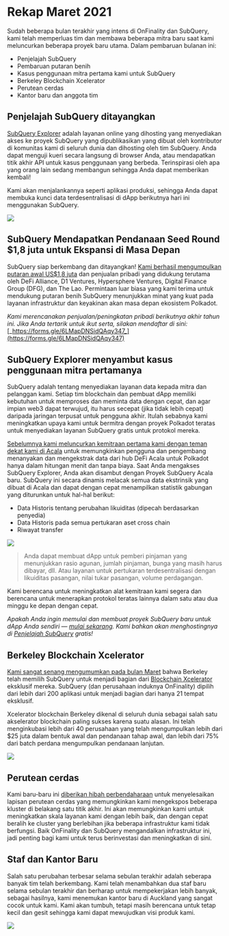 # Rekap Maret 2021

Sudah beberapa bulan terakhir yang intens di OnFinality dan SubQuery, kami telah memperluas tim dan membawa beberapa mitra baru saat kami meluncurkan beberapa proyek baru utama. Dalam pembaruan bulanan ini:

-   Penjelajah SubQuery
-   Pembaruan putaran benih
-   Kasus penggunaan mitra pertama kami untuk SubQuery
-   Berkeley Blockchain Xcelerator
-   Perutean cerdas
-   Kantor baru dan anggota tim

## Penjelajah SubQuery ditayangkan

[SubQuery Explorer](https://explorer.subquery.network/) adalah layanan online yang dihosting yang menyediakan akses ke proyek SubQuery yang dipublikasikan yang dibuat oleh kontributor di komunitas kami di seluruh dunia dan dihosting oleh tim SubQuery. Anda dapat menguji kueri secara langsung di browser Anda, atau mendapatkan titik akhir API untuk kasus penggunaan yang berbeda. Terinspirasi oleh apa yang orang lain sedang membangun sehingga Anda dapat memberikan kembali!

Kami akan menjalankannya seperti aplikasi produksi, sehingga Anda dapat membuka kunci data terdesentralisasi di dApp berikutnya hari ini menggunakan SubQuery.


![](https://miro.medium.com/max/1400/1*GE-Y6XKNOkj_MKY4ZuM5oQ.png)

## **SubQuery Mendapatkan Pendanaan Seed Round $1,8 juta untuk Ekspansi di Masa Depan**

SubQuery siap berkembang dan ditayangkan! [Kami berhasil mengumpulkan putaran awal US$1,8 juta](https://subquery.medium.com/subquery-raises-1-8m-seed-round-for-future-expansion-3348c1f2a931) dan penjualan pribadi yang didukung terutama oleh DeFi Alliance, D1 Ventures, Hypersphere Ventures, Digital Finance Group (DFG), dan The Lao. Permintaan luar biasa yang kami terima untuk mendukung putaran benih SubQuery menunjukkan minat yang kuat pada layanan infrastruktur dan keyakinan akan masa depan ekosistem Polkadot.

_Kami merencanakan penjualan/peningkatan pribadi berikutnya akhir tahun ini. Jika Anda tertarik untuk ikut serta, silakan mendaftar di sini:_ [_https://forms.gle/6LMapDNSidQAqy347_](https://forms.gle/6LMapDNSidQAqy347)

## **SubQuery Explorer menyambut kasus penggunaan mitra pertamanya**

SubQuery adalah tentang menyediakan layanan data kepada mitra dan pelanggan kami. Setiap tim blockchain dan pembuat dApp memiliki kebutuhan untuk memproses dan meminta data dengan cepat, dan agar impian web3 dapat terwujud, itu harus secepat (jika tidak lebih cepat) daripada jaringan terpusat untuk pengguna akhir. Itulah sebabnya kami meningkatkan upaya kami untuk bermitra dengan proyek Polkadot teratas untuk menyediakan layanan SubQuery gratis untuk protokol mereka.

[Sebelumnya kami meluncurkan kemitraan pertama kami dengan teman dekat kami di Acala](https://subquery.medium.com/subquery-integrates-acala-to-aggregate-and-serve-defi-data-to-polkadot-and-kusama-builders-fc9af6a7aae1) untuk memungkinkan pengguna dan pengembang menanyakan dan mengekstrak data dari hub DeFi Acala untuk Polkadot hanya dalam hitungan menit dan tanpa biaya. Saat Anda mengakses SubQuery Explorer, Anda akan disambut dengan Proyek SubQuery Acala baru. SubQuery ini secara dinamis melacak semua data ekstrinsik yang dibuat di Acala dan dapat dengan cepat menampilkan statistik gabungan yang diturunkan untuk hal-hal berikut:

-   Data Historis tentang perubahan likuiditas (dipecah berdasarkan penyedia)
-   Data Historis pada semua pertukaran aset cross chain
-   Riwayat transfer

![](https://miro.medium.com/max/1400/0*LOig1jNfPTuVk73D)

> Anda dapat membuat dApp untuk pemberi pinjaman yang menunjukkan rasio agunan, jumlah pinjaman, bunga yang masih harus dibayar, dll. Atau layanan untuk pertukaran terdesentralisasi dengan likuiditas pasangan, nilai tukar pasangan, volume perdagangan.

Kami berencana untuk meningkatkan alat kemitraan kami segera dan berencana untuk menerapkan protokol teratas lainnya dalam satu atau dua minggu ke depan dengan cepat.

_Apakah Anda ingin memulai dan membuat proyek SubQuery baru untuk dApp Anda sendiri —_ [_mulai sekarang_](https://doc.subquery.network/quickstart.html)_. Kami bahkan akan menghostingnya di_ [_Penjelajah SubQuery_](https://subquery.medium.com/announcing-the-subquery-explorer-48c051483730) _gratis!_

## **Berkeley Blockchain Xcelerator**

[Kami sangat senang mengumumkan pada bulan Maret](https://subquery.medium.com/subquery-joins-berkeleys-blockchain-xcelerator-7ea81f96af73) bahwa Berkeley telah memilih SubQuery untuk menjadi bagian dari [Blockchain Xcelerator](https://www.xcelerator.berkeley.edu/) eksklusif mereka. SubQuery (dan perusahaan induknya OnFinality) dipilih dari lebih dari 200 aplikasi untuk menjadi bagian dari hanya 21 tempat eksklusif.

Xcelerator blockchain Berkeley dikenal di seluruh dunia sebagai salah satu akselerator blockchain paling sukses karena suatu alasan. Ini telah menginkubasi lebih dari 40 perusahaan yang telah mengumpulkan lebih dari $25 juta dalam bentuk awal dan pendanaan tahap awal, dan lebih dari 75% dari batch perdana mengumpulkan pendanaan lanjutan.

![](https://miro.medium.com/max/1400/0*t-_mRJaTnGDQO-VI)

## **Perutean cerdas**

Kami baru-baru ini [diberikan hibah perbendaharaan](https://kusama.polkassembly.io/treasury/72) untuk menyelesaikan lapisan perutean cerdas yang memungkinkan kami mengekspos beberapa kluster di belakang satu titik akhir. Ini akan memungkinkan kami untuk meningkatkan skala layanan kami dengan lebih baik, dan dengan cepat beralih ke cluster yang berlebihan jika beberapa infrastruktur kami tidak berfungsi. Baik OnFinality dan SubQuery mengandalkan infrastruktur ini, jadi penting bagi kami untuk terus berinvestasi dan meningkatkan di sini.

## **Staf dan Kantor Baru**

Salah satu perubahan terbesar selama sebulan terakhir adalah seberapa banyak tim telah berkembang. Kami telah menambahkan dua staf baru selama sebulan terakhir dan berharap untuk mempekerjakan lebih banyak, sebagai hasilnya, kami menemukan kantor baru di Auckland yang sangat cocok untuk kami. Kami akan tumbuh, tetapi masih berencana untuk tetap kecil dan gesit sehingga kami dapat mewujudkan visi produk kami.

![](https://miro.medium.com/max/1400/1*cJZxerXHfgVGu4-7h2xw4Q.jpeg)